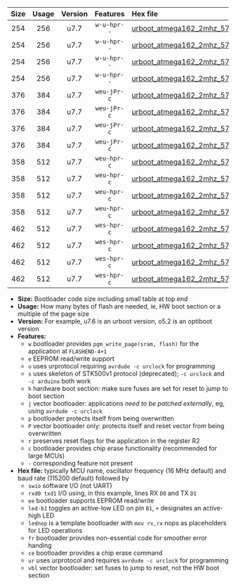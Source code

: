 |Size|Usage|Version|Features|Hex file|
|:-:|:-:|:-:|:-:|:--|
|254|256|u7.7|`w-u-hpr--`|[urboot_atmega162_2mhz_57600bps_swio_rxb2_txb3_led+b0_ur.hex](https://raw.githubusercontent.com/stefanrueger/urboot.hex/main/mcus/atmega162/fcpu_2mhz/57600_bps/urboot_atmega162_2mhz_57600bps_swio_rxb2_txb3_led+b0_ur.hex)|
|254|256|u7.7|`w-u-hpr--`|[urboot_atmega162_2mhz_57600bps_swio_rxb2_txb3_lednop_ur.hex](https://raw.githubusercontent.com/stefanrueger/urboot.hex/main/mcus/atmega162/fcpu_2mhz/57600_bps/urboot_atmega162_2mhz_57600bps_swio_rxb2_txb3_lednop_ur.hex)|
|254|256|u7.7|`w-u-hpr--`|[urboot_atmega162_2mhz_57600bps_swio_rxd0_txd1_led+b0_ur.hex](https://raw.githubusercontent.com/stefanrueger/urboot.hex/main/mcus/atmega162/fcpu_2mhz/57600_bps/urboot_atmega162_2mhz_57600bps_swio_rxd0_txd1_led+b0_ur.hex)|
|254|256|u7.7|`w-u-hpr--`|[urboot_atmega162_2mhz_57600bps_swio_rxd0_txd1_lednop_ur.hex](https://raw.githubusercontent.com/stefanrueger/urboot.hex/main/mcus/atmega162/fcpu_2mhz/57600_bps/urboot_atmega162_2mhz_57600bps_swio_rxd0_txd1_lednop_ur.hex)|
|376|384|u7.7|`weu-jPr-c`|[urboot_atmega162_2mhz_57600bps_swio_rxb2_txb3_ee_led+b0_fr_ce_ur_vbl.hex](https://raw.githubusercontent.com/stefanrueger/urboot.hex/main/mcus/atmega162/fcpu_2mhz/57600_bps/urboot_atmega162_2mhz_57600bps_swio_rxb2_txb3_ee_led+b0_fr_ce_ur_vbl.hex)|
|376|384|u7.7|`weu-jPr-c`|[urboot_atmega162_2mhz_57600bps_swio_rxb2_txb3_ee_lednop_fr_ce_ur_vbl.hex](https://raw.githubusercontent.com/stefanrueger/urboot.hex/main/mcus/atmega162/fcpu_2mhz/57600_bps/urboot_atmega162_2mhz_57600bps_swio_rxb2_txb3_ee_lednop_fr_ce_ur_vbl.hex)|
|376|384|u7.7|`weu-jPr-c`|[urboot_atmega162_2mhz_57600bps_swio_rxd0_txd1_ee_led+b0_fr_ce_ur_vbl.hex](https://raw.githubusercontent.com/stefanrueger/urboot.hex/main/mcus/atmega162/fcpu_2mhz/57600_bps/urboot_atmega162_2mhz_57600bps_swio_rxd0_txd1_ee_led+b0_fr_ce_ur_vbl.hex)|
|376|384|u7.7|`weu-jPr-c`|[urboot_atmega162_2mhz_57600bps_swio_rxd0_txd1_ee_lednop_fr_ce_ur_vbl.hex](https://raw.githubusercontent.com/stefanrueger/urboot.hex/main/mcus/atmega162/fcpu_2mhz/57600_bps/urboot_atmega162_2mhz_57600bps_swio_rxd0_txd1_ee_lednop_fr_ce_ur_vbl.hex)|
|358|512|u7.7|`weu-hpr-c`|[urboot_atmega162_2mhz_57600bps_swio_rxb2_txb3_ee_led+b0_fr_ce_ur.hex](https://raw.githubusercontent.com/stefanrueger/urboot.hex/main/mcus/atmega162/fcpu_2mhz/57600_bps/urboot_atmega162_2mhz_57600bps_swio_rxb2_txb3_ee_led+b0_fr_ce_ur.hex)|
|358|512|u7.7|`weu-hpr-c`|[urboot_atmega162_2mhz_57600bps_swio_rxb2_txb3_ee_lednop_fr_ce_ur.hex](https://raw.githubusercontent.com/stefanrueger/urboot.hex/main/mcus/atmega162/fcpu_2mhz/57600_bps/urboot_atmega162_2mhz_57600bps_swio_rxb2_txb3_ee_lednop_fr_ce_ur.hex)|
|358|512|u7.7|`weu-hpr-c`|[urboot_atmega162_2mhz_57600bps_swio_rxd0_txd1_ee_led+b0_fr_ce_ur.hex](https://raw.githubusercontent.com/stefanrueger/urboot.hex/main/mcus/atmega162/fcpu_2mhz/57600_bps/urboot_atmega162_2mhz_57600bps_swio_rxd0_txd1_ee_led+b0_fr_ce_ur.hex)|
|358|512|u7.7|`weu-hpr-c`|[urboot_atmega162_2mhz_57600bps_swio_rxd0_txd1_ee_lednop_fr_ce_ur.hex](https://raw.githubusercontent.com/stefanrueger/urboot.hex/main/mcus/atmega162/fcpu_2mhz/57600_bps/urboot_atmega162_2mhz_57600bps_swio_rxd0_txd1_ee_lednop_fr_ce_ur.hex)|
|462|512|u7.7|`wes-hpr-c`|[urboot_atmega162_2mhz_57600bps_swio_rxb2_txb3_ee_led+b0_fr_ce.hex](https://raw.githubusercontent.com/stefanrueger/urboot.hex/main/mcus/atmega162/fcpu_2mhz/57600_bps/urboot_atmega162_2mhz_57600bps_swio_rxb2_txb3_ee_led+b0_fr_ce.hex)|
|462|512|u7.7|`wes-hpr-c`|[urboot_atmega162_2mhz_57600bps_swio_rxb2_txb3_ee_lednop_fr_ce.hex](https://raw.githubusercontent.com/stefanrueger/urboot.hex/main/mcus/atmega162/fcpu_2mhz/57600_bps/urboot_atmega162_2mhz_57600bps_swio_rxb2_txb3_ee_lednop_fr_ce.hex)|
|462|512|u7.7|`wes-hpr-c`|[urboot_atmega162_2mhz_57600bps_swio_rxd0_txd1_ee_led+b0_fr_ce.hex](https://raw.githubusercontent.com/stefanrueger/urboot.hex/main/mcus/atmega162/fcpu_2mhz/57600_bps/urboot_atmega162_2mhz_57600bps_swio_rxd0_txd1_ee_led+b0_fr_ce.hex)|
|462|512|u7.7|`wes-hpr-c`|[urboot_atmega162_2mhz_57600bps_swio_rxd0_txd1_ee_lednop_fr_ce.hex](https://raw.githubusercontent.com/stefanrueger/urboot.hex/main/mcus/atmega162/fcpu_2mhz/57600_bps/urboot_atmega162_2mhz_57600bps_swio_rxd0_txd1_ee_lednop_fr_ce.hex)|

- **Size:** Bootloader code size including small table at top end
- **Usage:** How many bytes of flash are needed, ie, HW boot section or a multiple of the page size
- **Version:** For example, u7.6 is an urboot version, o5.2 is an optiboot version
- **Features:**
  + `w` bootloader provides `pgm_write_page(sram, flash)` for the application at `FLASHEND-4+1`
  + `e` EEPROM read/write support
  + `u` uses urprotocol requiring `avrdude -c urclock` for programming
  + `s` uses skeleton of STK500v1 protocol (deprecated); `-c urclock` and `-c arduino` both work
  + `h` hardware boot section: make sure fuses are set for reset to jump to boot section
  + `j` vector bootloader: applications *need to be patched externally*, eg, using `avrdude -c urclock`
  + `p` bootloader protects itself from being overwritten
  + `P` vector bootloader only: protects itself and reset vector from being overwritten
  + `r` preserves reset flags for the application in the register R2
  + `c` bootloader provides chip erase functionality (recommended for large MCUs)
  + `-` corresponding feature not present
- **Hex file:** typically MCU name, oscillator frequency (16 MHz default) and baud rate (115200 default) followed by
  + `swio` software I/O (not UART)
  + `rxd0 txd1` I/O using, in this example, lines RX `D0` and TX `D1`
  + `ee` bootloader supports EEPROM read/write
  + `led-b1` toggles an active-low LED on pin `B1`, `+` designates an active-high LED
  + `lednop` is a template bootloader with `mov rx,rx` nops as placeholders for LED operations
  + `fr` bootloader provides non-essential code for smoother error handing
  + `ce` bootloader provides a chip erase command
  + `ur` uses urprotocol and requires `avrdude -c urclock` for programming
  + `vbl` vector bootloader: set fuses to jump to reset, not the HW boot section
